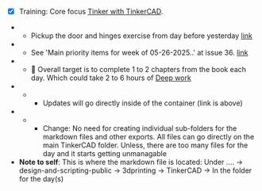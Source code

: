 - [x] Training: Core focus [Tinker with TinkerCAD](https://github.com/Shangrila-VHP/shangrila-vhp/issues/38).
- - Pickup the door and hinges exercise from day before yesterday [link](https://github.com/Shangrila-VHP/shangrila-vhp/issues/38)
- - See 'Main priority items for week of 05-26-2025..' at issue 36. [link](https://github.com/Shangrila-VHP/shangrila-vhp/issues/36)
- - 🎯 Overall target is to complete 1 to 2 chapters from the book each day. Which could take 2 to 6 hours of [Deep work](https://www.amazon.com/Deep-Work-Focused-Success-Distracted/dp/1455586692)
- - - Updates will go directly inside of the container (link is above)
- - - Change: No need for creating individual sub-folders for the markdown files and other exports. All files can go directly on the main TinkerCAD folder. Unless, there are too many files for the day and it starts getting unmanagable
- **Note to self**: This is where the markdown file is located: Under ....  -> design-and-scripting-public -> 3dprinting -> TinkerCAD -> In the folder for the day(s)
